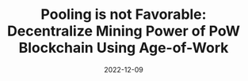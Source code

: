 ---
title: "Pooling is not Favorable: Decentralize Mining Power of PoW Blockchain Using Age-of-Work"
authors:
- Long Shi
- Taotao Wang
- Jun Li
- Shengli Zhang
- Song Guo

date: "2022-12-09"
#doi: "10.1109/TWC.2022.3159779"

# Publication type.
# 1 = Conference paper; 2 = Journal article;
# 3 = Preprint Paper; 4 = Report; 5 = Book; 6 = Book section;
# 7 = Thesis; 8 = Patent
publication_types: ["2"]

# Publication name and optional abbreviated publication name.
publication: "*IEEE Transactions on Cloud Computing*"
publication_short: "TCC (JCR-Q1)"

# url_pdf: https://ieeexplore.ieee.org/document/9740503
# url_code: ''
# url_dataset: ''
# url_poster: ''
# url_project: ''
# url_slides: ''
# url_video: ''

---